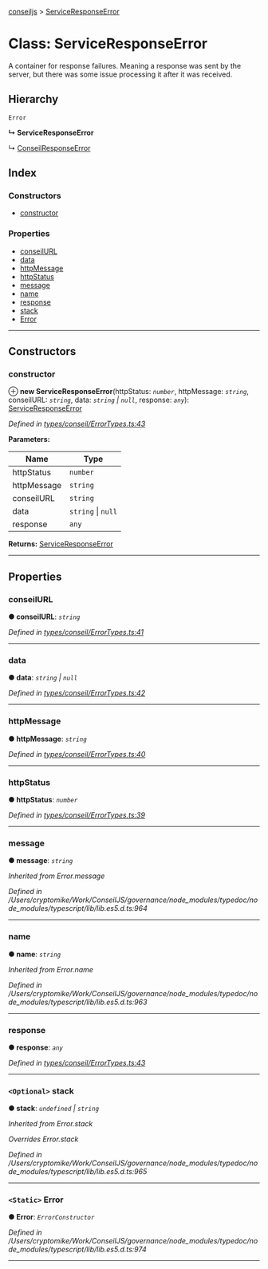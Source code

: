 [conseiljs](../README.md) > [ServiceResponseError](../classes/serviceresponseerror.md)

# Class: ServiceResponseError

A container for response failures. Meaning a response was sent by the server, but there was some issue processing it after it was received.

## Hierarchy

 `Error`

**↳ ServiceResponseError**

↳  [ConseilResponseError](conseilresponseerror.md)

## Index

### Constructors

* [constructor](serviceresponseerror.md#constructor)

### Properties

* [conseilURL](serviceresponseerror.md#conseilurl)
* [data](serviceresponseerror.md#data)
* [httpMessage](serviceresponseerror.md#httpmessage)
* [httpStatus](serviceresponseerror.md#httpstatus)
* [message](serviceresponseerror.md#message)
* [name](serviceresponseerror.md#name)
* [response](serviceresponseerror.md#response)
* [stack](serviceresponseerror.md#stack)
* [Error](serviceresponseerror.md#error)

---

## Constructors

<a id="constructor"></a>

###  constructor

⊕ **new ServiceResponseError**(httpStatus: *`number`*, httpMessage: *`string`*, conseilURL: *`string`*, data: *`string` \| `null`*, response: *`any`*): [ServiceResponseError](serviceresponseerror.md)

*Defined in [types/conseil/ErrorTypes.ts:43](https://github.com/Cryptonomic/ConseilJS/blob/9065a8e/src/types/conseil/ErrorTypes.ts#L43)*

**Parameters:**

| Name | Type |
| ------ | ------ |
| httpStatus | `number` |
| httpMessage | `string` |
| conseilURL | `string` |
| data | `string` \| `null` |
| response | `any` |

**Returns:** [ServiceResponseError](serviceresponseerror.md)

___

## Properties

<a id="conseilurl"></a>

###  conseilURL

**● conseilURL**: *`string`*

*Defined in [types/conseil/ErrorTypes.ts:41](https://github.com/Cryptonomic/ConseilJS/blob/9065a8e/src/types/conseil/ErrorTypes.ts#L41)*

___
<a id="data"></a>

###  data

**● data**: *`string` \| `null`*

*Defined in [types/conseil/ErrorTypes.ts:42](https://github.com/Cryptonomic/ConseilJS/blob/9065a8e/src/types/conseil/ErrorTypes.ts#L42)*

___
<a id="httpmessage"></a>

###  httpMessage

**● httpMessage**: *`string`*

*Defined in [types/conseil/ErrorTypes.ts:40](https://github.com/Cryptonomic/ConseilJS/blob/9065a8e/src/types/conseil/ErrorTypes.ts#L40)*

___
<a id="httpstatus"></a>

###  httpStatus

**● httpStatus**: *`number`*

*Defined in [types/conseil/ErrorTypes.ts:39](https://github.com/Cryptonomic/ConseilJS/blob/9065a8e/src/types/conseil/ErrorTypes.ts#L39)*

___
<a id="message"></a>

###  message

**● message**: *`string`*

*Inherited from Error.message*

*Defined in /Users/cryptomike/Work/ConseilJS/governance/node_modules/typedoc/node_modules/typescript/lib/lib.es5.d.ts:964*

___
<a id="name"></a>

###  name

**● name**: *`string`*

*Inherited from Error.name*

*Defined in /Users/cryptomike/Work/ConseilJS/governance/node_modules/typedoc/node_modules/typescript/lib/lib.es5.d.ts:963*

___
<a id="response"></a>

###  response

**● response**: *`any`*

*Defined in [types/conseil/ErrorTypes.ts:43](https://github.com/Cryptonomic/ConseilJS/blob/9065a8e/src/types/conseil/ErrorTypes.ts#L43)*

___
<a id="stack"></a>

### `<Optional>` stack

**● stack**: *`undefined` \| `string`*

*Inherited from Error.stack*

*Overrides Error.stack*

*Defined in /Users/cryptomike/Work/ConseilJS/governance/node_modules/typedoc/node_modules/typescript/lib/lib.es5.d.ts:965*

___
<a id="error"></a>

### `<Static>` Error

**● Error**: *`ErrorConstructor`*

*Defined in /Users/cryptomike/Work/ConseilJS/governance/node_modules/typedoc/node_modules/typescript/lib/lib.es5.d.ts:974*

___

